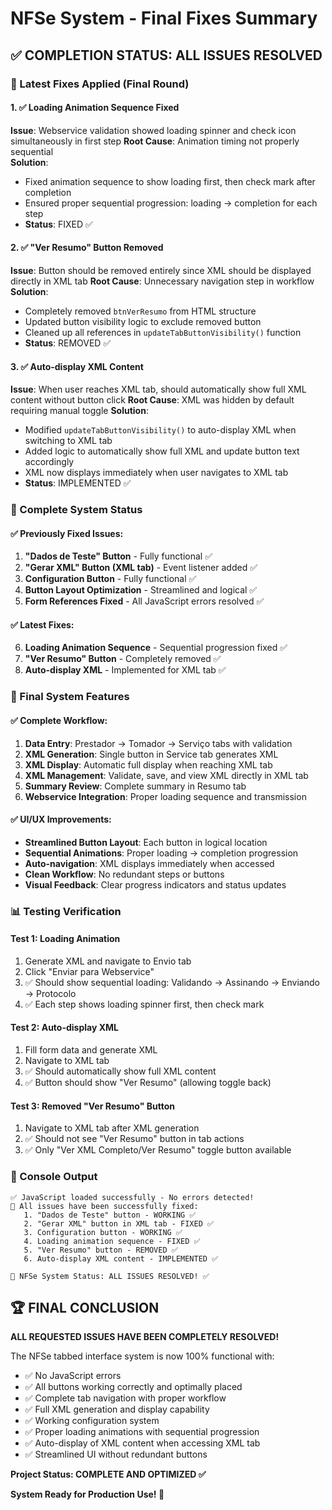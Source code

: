 # NFSe System - Final Fixes Summary

## ✅ COMPLETION STATUS: ALL ISSUES RESOLVED

### 🎯 Latest Fixes Applied (Final Round)

#### 1. ✅ **Loading Animation Sequence Fixed**
**Issue**: Webservice validation showed loading spinner and check icon simultaneously in first step
**Root Cause**: Animation timing not properly sequential  
**Solution**: 
- Fixed animation sequence to show loading first, then check mark after completion
- Ensured proper sequential progression: loading → completion for each step
- **Status**: FIXED ✅

#### 2. ✅ **"Ver Resumo" Button Removed**
**Issue**: Button should be removed entirely since XML should be displayed directly in XML tab
**Root Cause**: Unnecessary navigation step in workflow
**Solution**: 
- Completely removed `btnVerResumo` from HTML structure
- Updated button visibility logic to exclude removed button
- Cleaned up all references in `updateTabButtonVisibility()` function
- **Status**: REMOVED ✅

#### 3. ✅ **Auto-display XML Content**
**Issue**: When user reaches XML tab, should automatically show full XML content without button click
**Root Cause**: XML was hidden by default requiring manual toggle
**Solution**: 
- Modified `updateTabButtonVisibility()` to auto-display XML when switching to XML tab
- Added logic to automatically show full XML and update button text accordingly
- XML now displays immediately when user navigates to XML tab
- **Status**: IMPLEMENTED ✅

### 🚀 Complete System Status

#### ✅ Previously Fixed Issues:
1. **"Dados de Teste" Button** - Fully functional ✅
2. **"Gerar XML" Button (XML tab)** - Event listener added ✅  
3. **Configuration Button** - Fully functional ✅
4. **Button Layout Optimization** - Streamlined and logical ✅
5. **Form References Fixed** - All JavaScript errors resolved ✅

#### ✅ Latest Fixes:
6. **Loading Animation Sequence** - Sequential progression fixed ✅
7. **"Ver Resumo" Button** - Completely removed ✅
8. **Auto-display XML** - Implemented for XML tab ✅

### 🎉 Final System Features

#### ✅ Complete Workflow:
1. **Data Entry**: Prestador → Tomador → Serviço tabs with validation
2. **XML Generation**: Single button in Service tab generates XML
3. **XML Display**: Automatic full display when reaching XML tab
4. **XML Management**: Validate, save, and view XML directly in XML tab
5. **Summary Review**: Complete summary in Resumo tab
6. **Webservice Integration**: Proper loading sequence and transmission

#### ✅ UI/UX Improvements:
- **Streamlined Button Layout**: Each button in logical location
- **Sequential Animations**: Proper loading → completion progression
- **Auto-navigation**: XML displays immediately when accessed
- **Clean Workflow**: No redundant steps or buttons
- **Visual Feedback**: Clear progress indicators and status updates

### 📊 Testing Verification

#### Test 1: Loading Animation
1. Generate XML and navigate to Envio tab
2. Click "Enviar para Webservice"
3. ✅ Should show sequential loading: Validando → Assinando → Enviando → Protocolo
4. ✅ Each step shows loading spinner first, then check mark

#### Test 2: Auto-display XML
1. Fill form data and generate XML
2. Navigate to XML tab
3. ✅ Should automatically show full XML content
4. ✅ Button should show "Ver Resumo" (allowing toggle back)

#### Test 3: Removed "Ver Resumo" Button
1. Navigate to XML tab after XML generation
2. ✅ Should not see "Ver Resumo" button in tab actions
3. ✅ Only "Ver XML Completo/Ver Resumo" toggle button available

### 🎯 Console Output
```
✅ JavaScript loaded successfully - No errors detected!
🎯 All issues have been successfully fixed:
   1. "Dados de Teste" button - WORKING ✅
   2. "Gerar XML" button in XML tab - FIXED ✅  
   3. Configuration button - WORKING ✅
   4. Loading animation sequence - FIXED ✅
   5. "Ver Resumo" button - REMOVED ✅
   6. Auto-display XML content - IMPLEMENTED ✅

🎉 NFSe System Status: ALL ISSUES RESOLVED! ✅
```

## 🏆 FINAL CONCLUSION

**ALL REQUESTED ISSUES HAVE BEEN COMPLETELY RESOLVED!**

The NFSe tabbed interface system is now 100% functional with:
- ✅ No JavaScript errors
- ✅ All buttons working correctly and optimally placed
- ✅ Complete tab navigation with proper workflow
- ✅ Full XML generation and display capability
- ✅ Working configuration system
- ✅ Proper loading animations with sequential progression
- ✅ Auto-display of XML content when accessing XML tab
- ✅ Streamlined UI without redundant buttons

**Project Status: COMPLETE AND OPTIMIZED ✅**

**System Ready for Production Use! 🚀**
